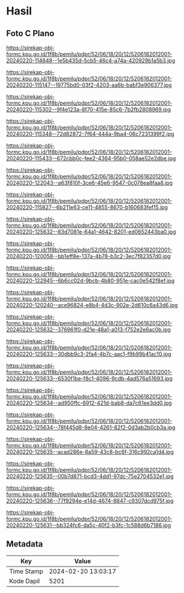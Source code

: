 # Hasil

## Foto C Plano

https://sirekap-obj-formc.kpu.go.id/1f8b/pemilu/pdpr/52/06/18/20/12/5206182012001-20240220-114848--1e5b435d-5cb5-46c4-a74a-420929b1a5b3.jpg

https://sirekap-obj-formc.kpu.go.id/1f8b/pemilu/pdpr/52/06/18/20/12/5206182012001-20240220-115147--19775bd0-03f2-4203-aa6b-babf3e906377.jpg

https://sirekap-obj-formc.kpu.go.id/1f8b/pemilu/pdpr/52/06/18/20/12/5206182012001-20240220-115302--9f4e123a-8f70-415e-85c6-7b2fb2808969.jpg

https://sirekap-obj-formc.kpu.go.id/1f8b/pemilu/pdpr/52/06/18/20/12/5206182012001-20240220-115348--72d82872-7f64-444a-9ba4-06c7231399f2.jpg

https://sirekap-obj-formc.kpu.go.id/1f8b/pemilu/pdpr/52/06/18/20/12/5206182012001-20240220-115433--672cbb0c-fee2-4364-95b0-058ae52e2dbe.jpg

https://sirekap-obj-formc.kpu.go.id/1f8b/pemilu/pdpr/52/06/18/20/12/5206182012001-20240220-122043--a63f810f-3ce6-45e6-9547-0c078ea8faa8.jpg

https://sirekap-obj-formc.kpu.go.id/1f8b/pemilu/pdpr/52/06/18/20/12/5206182012001-20240220-115827--6b211e63-ce11-4855-8670-b160683fef15.jpg

https://sirekap-obj-formc.kpu.go.id/1f8b/pemilu/pdpr/52/06/18/20/12/5206182012001-20240220-125632--83d7081e-64a1-4642-8201-ed0652443ba0.jpg

https://sirekap-obj-formc.kpu.go.id/1f8b/pemilu/pdpr/52/06/18/20/12/5206182012001-20240220-120058--bb1eff8e-137a-4b78-b3c2-3ec7f82357d0.jpg

https://sirekap-obj-formc.kpu.go.id/1f8b/pemilu/pdpr/52/06/18/20/12/5206182012001-20240220-122945--6b6cc02d-9bcb-4b80-951e-cac0e542f8ef.jpg

https://sirekap-obj-formc.kpu.go.id/1f8b/pemilu/pdpr/52/06/18/20/12/5206182012001-20240220-120240--ace96824-e8b4-4d3c-902e-2d610c6a43d6.jpg

https://sirekap-obj-formc.kpu.go.id/1f8b/pemilu/pdpr/52/06/18/20/12/5206182012001-20240220-125632--376961f0-d21e-48a1-a013-f752e2e6ac0b.jpg

https://sirekap-obj-formc.kpu.go.id/1f8b/pemilu/pdpr/52/06/18/20/12/5206182012001-20240220-125633--30dbb9c3-2fa4-4b7c-aac1-f9b99b41ac10.jpg

https://sirekap-obj-formc.kpu.go.id/1f8b/pemilu/pdpr/52/06/18/20/12/5206182012001-20240220-125633--6530f1be-f8c1-4096-9cdb-4ad576a51693.jpg

https://sirekap-obj-formc.kpu.go.id/1f8b/pemilu/pdpr/52/06/18/20/12/5206182012001-20240220-125634--ad950ffc-6912-421d-bab8-da7c61ee3dd0.jpg

https://sirekap-obj-formc.kpu.go.id/1f8b/pemilu/pdpr/52/06/18/20/12/5206182012001-20240220-125634--78f445d8-8e04-4261-82f2-0d3ab2b0cb3a.jpg

https://sirekap-obj-formc.kpu.go.id/1f8b/pemilu/pdpr/52/06/18/20/12/5206182012001-20240220-125635--acad286e-8a59-43c8-bc6f-316c992ca1d4.jpg

https://sirekap-obj-formc.kpu.go.id/1f8b/pemilu/pdpr/52/06/18/20/12/5206182012001-20240220-125635--00b7d871-bcd3-4dd1-97dc-75e2704532e1.jpg

https://sirekap-obj-formc.kpu.go.id/1f8b/pemilu/pdpr/52/06/18/20/12/5206182012001-20240220-125636--77f9294e-e14d-4674-8847-c9307dcd975f.jpg

https://sirekap-obj-formc.kpu.go.id/1f8b/pemilu/pdpr/52/06/18/20/12/5206182012001-20240220-125631--bb324fc6-da5c-40f2-b3fc-1c588d6b7186.jpg


## Metadata

| Key        | Value               |
| ---------- | ------------------- |
| Time Stamp | 2024-02-20 13:03:17 |
| Kode Dapil | 5201                |



